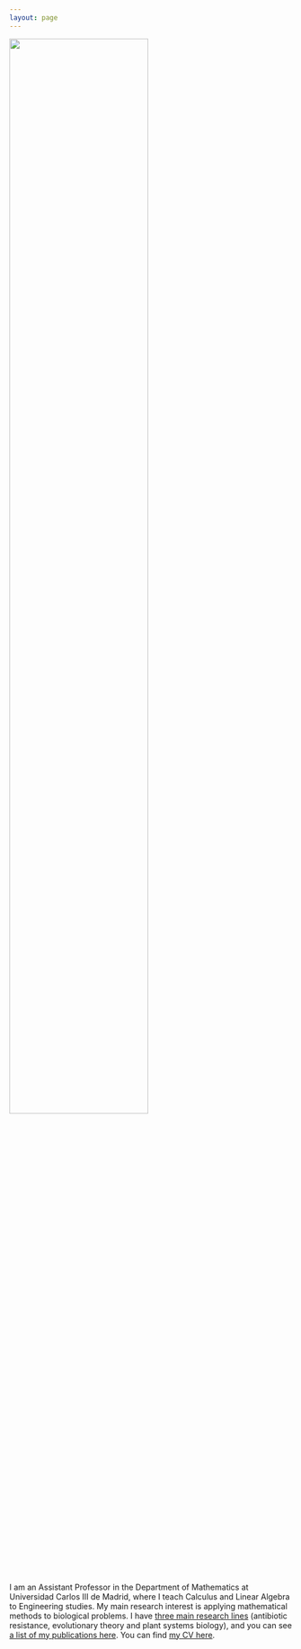 ```yaml
---
layout: page
---
```


<img src="https://github.com/PabloCatalan/pablocatalan.github.io/raw/master/cv2024_edit.png" width="70%" height="70%">

I am an Assistant Professor in the Department of Mathematics at Universidad Carlos III de Madrid, where I teach Calculus and Linear Algebra to Engineering studies. My main research interest is applying mathematical methods to biological problems. I have [three main research lines](/research) (antibiotic resistance, evolutionary theory and plant systems biology), and you can see [a list of my publications here](/publications). You can find [my CV here](/pablocatalan_cveng.pdf).

